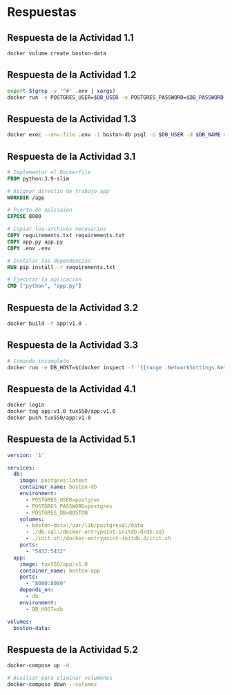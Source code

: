 # Respuestas

## Respuesta de la **Actividad 1.1**

```bash
docker volume create boston-data
```

## Respuesta de la **Actividad 1.2**

```bash
export $(grep -v '^#' .env | xargs)
docker run -e POSTGRES_USER=$DB_USER -e POSTGRES_PASSWORD=$DB_PASSWORD -e POSTGRES_DB=$DB_NAME -d --rm --name boston-db -v boston-data:/var/lib/postgresql/data -p 5432:5432 postgres:latest
```

## Respuesta de la **Actividad 1.3**

```bash
docker exec --env-file .env -i boston-db psql -U $DB_USER -d $DB_NAME < db.sql
```

## Respuesta de la **Actividad 3.1**

```Dockerfile
# Implementar el Dockerfile
FROM python:3.9-slim

# Asignar directio de trabajo app
WORKDIR /app

# Puerto de aplciaion
EXPOSE 8080

# Copiar los archivos necesarios
COPY requirements.txt requirements.txt
COPY app.py app.py
COPY .env .env

# Instalar las dependencias
RUN pip install -r requirements.txt

# Ejecutar la aplicacion
CMD ["python", "app.py"]
```


## Respuesta de la **Actividad 3.2**

```bash
docker build -t app:v1.0 .
```


## Respuesta de la **Actividad 3.3**

```bash
# Comando incompleto
docker run -e DB_HOST=$(docker inspect -f '{{range .NetworkSettings.Networks}}{{.IPAddress}}{{end}}' boston-db) -d --rm --name boston-app -p 8080:8080 app:v1.0
```

## Respuesta de la **Actividad 4.1**

```bash
docker login
docker tag app:v1.0 tux550/app:v1.0
docker push tux550/app:v1.0
```


## Respuesta de la **Actividad 5.1**


```yml
version: '1'

services:
  db:
    image: postgres:latest
    container_name: boston-db
    environment:
      - POSTGRES_USER=postgres
      - POSTGRES_PASSWORD=postgres
      - POSTGRES_DB=BOSTON
    volumes:
      - boston-data:/var/lib/postgresql/data
      - ./db.sql:/docker-entrypoint-initdb.d/db.sql
      - ./init.sh:/docker-entrypoint-initdb.d/init.sh
    ports:
      - "5432:5432"
  app:
    image: tux550/app:v1.0
    container_name: boston-app
    ports:
      - "8080:8080"
    depends_on:
      - db
    environment:
      - DB_HOST=db

volumes:
  boston-data:
```

## Respuesta de la **Actividad 5.2**

```bash
docker-compose up -d
```

```bash
# Auxiliar para eliminar volumenes
docker-compose down --volumes
```